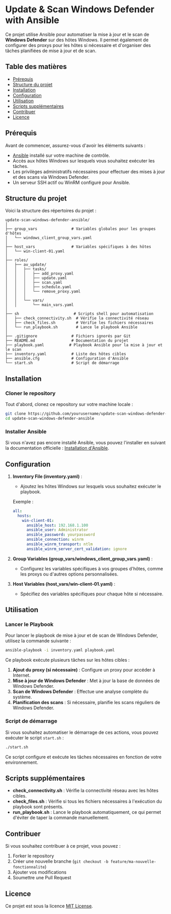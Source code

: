 
# Update & Scan Windows Defender with Ansible

Ce projet utilise Ansible pour automatiser la mise à jour et le scan de **Windows Defender** sur des hôtes Windows. Il permet également de configurer des proxys pour les hôtes si nécessaire et d'organiser des tâches planifiées de mise à jour et de scan.

## Table des matières

- [Prérequis](#prérequis)
- [Structure du projet](#structure-du-projet)
- [Installation](#installation)
- [Configuration](#configuration)
- [Utilisation](#utilisation)
- [Scripts supplémentaires](#scripts-supplémentaires)
- [Contribuer](#contribuer)
- [Licence](#licence)

## Prérequis

Avant de commencer, assurez-vous d'avoir les éléments suivants :

- [Ansible](https://www.ansible.com/) installé sur votre machine de contrôle.
- Accès aux hôtes Windows sur lesquels vous souhaitez exécuter les tâches.
- Les privilèges administratifs nécessaires pour effectuer des mises à jour et des scans via Windows Defender.
- Un serveur SSH actif ou WinRM configuré pour Ansible.

## Structure du projet

Voici la structure des répertoires du projet :

```
update-scan-windows-defender-ansible/
│
├── group_vars               # Variables globales pour les groupes d'hôtes
│   └── windows_client_group_vars.yaml
│
├── host_vars                # Variables spécifiques à des hôtes
│   └── win-client-01.yaml
│
├── roles/
│   ├── av_update/
│   │   ├── tasks/
│   │   │   ├── add_proxy.yaml
│   │   │   ├── update.yaml
│   │   │   ├── scan.yaml
│   │   │   ├── schedule.yaml
│   │   │   └── remove_proxy.yaml
│   │   │
│   │   └── vars/
│   │       └── main_vars.yaml
│
├── sh                        # Scripts shell pour automatisation
│   ├── check_connectivity.sh  # Vérifie la connectivité réseau
│   ├── check_files.sh         # Vérifie les fichiers nécessaires
│   └── run_playbook.sh        # Lance le playbook Ansible
│
├── .gitignore               # Fichiers ignorés par Git
├── README.md                # Documentation du projet
├── playbook.yaml           # Playbook Ansible pour la mise à jour et le scan
├── inventory.yaml           # Liste des hôtes cibles
├── ansible.cfg              # Configuration d'Ansible
└── start.sh                 # Script de démarrage  
```

## Installation

### Cloner le repository

Tout d'abord, clonez ce repository sur votre machine locale :

```bash
git clone https://github.com/yourusername/update-scan-windows-defender-ansible.git
cd update-scan-windows-defender-ansible
```

### Installer Ansible

Si vous n'avez pas encore installé Ansible, vous pouvez l'installer en suivant la documentation officielle : [Installation d'Ansible](https://docs.ansible.com/ansible/latest/installation_guide/index.html).

## Configuration

1. **Inventory File (inventory.yaml)** : 
    - Ajoutez les hôtes Windows sur lesquels vous souhaitez exécuter le playbook.
    
    Exemple :

    ```yaml
    all:
      hosts:
        win-client-01:
          ansible_host: 192.168.1.100
          ansible_user: Administrator
          ansible_password: yourpassword
          ansible_connection: winrm
          ansible_winrm_transport: ntlm
          ansible_winrm_server_cert_validation: ignore
    ```

2. **Group Variables (group_vars/windows_client_group_vars.yaml)** : 
    - Configurez les variables spécifiques à vos groupes d'hôtes, comme les proxys ou d'autres options personnalisées.

3. **Host Variables (host_vars/win-client-01.yaml)** : 
    - Spécifiez des variables spécifiques pour chaque hôte si nécessaire.

## Utilisation

### Lancer le Playbook

Pour lancer le playbook de mise à jour et de scan de Windows Defender, utilisez la commande suivante :

```bash
ansible-playbook -i inventory.yaml playbook.yaml
```

Ce playbook exécute plusieurs tâches sur les hôtes cibles :

1. **Ajout du proxy (si nécessaire)** : Configure un proxy pour accéder à Internet.
2. **Mise à jour de Windows Defender** : Met à jour la base de données de Windows Defender.
3. **Scan de Windows Defender** : Effectue une analyse complète du système.
4. **Planification des scans** : Si nécessaire, planifie les scans réguliers de Windows Defender.

### Script de démarrage

Si vous souhaitez automatiser le démarrage de ces actions, vous pouvez exécuter le script `start.sh` :

```bash
./start.sh
```

Ce script configure et exécute les tâches nécessaires en fonction de votre environnement.

## Scripts supplémentaires

- **check_connectivity.sh** : Vérifie la connectivité réseau avec les hôtes cibles.
- **check_files.sh** : Vérifie si tous les fichiers nécessaires à l'exécution du playbook sont présents.
- **run_playbook.sh** : Lance le playbook automatiquement, ce qui permet d'éviter de taper la commande manuellement.

## Contribuer

Si vous souhaitez contribuer à ce projet, vous pouvez :

1. Forker le repository
2. Créer une nouvelle branche (`git checkout -b feature/ma-nouvelle-fonctionnalite`)
3. Ajouter vos modifications
4. Soumettre une Pull Request

## Licence

Ce projet est sous la licence [MIT License](LICENSE).